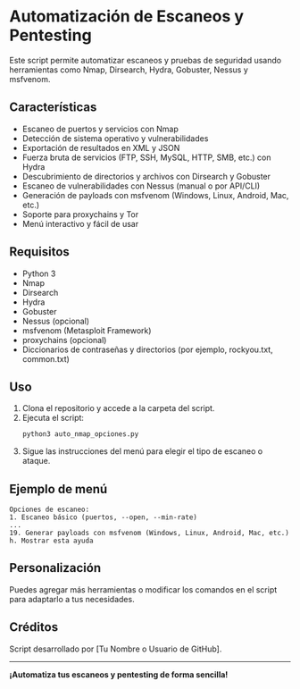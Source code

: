 # Automatización de Escaneos y Pentesting

Este script permite automatizar escaneos y pruebas de seguridad usando herramientas como Nmap, Dirsearch, Hydra, Gobuster, Nessus y msfvenom.

## Características

- Escaneo de puertos y servicios con Nmap
- Detección de sistema operativo y vulnerabilidades
- Exportación de resultados en XML y JSON
- Fuerza bruta de servicios (FTP, SSH, MySQL, HTTP, SMB, etc.) con Hydra
- Descubrimiento de directorios y archivos con Dirsearch y Gobuster
- Escaneo de vulnerabilidades con Nessus (manual o por API/CLI)
- Generación de payloads con msfvenom (Windows, Linux, Android, Mac, etc.)
- Soporte para proxychains y Tor
- Menú interactivo y fácil de usar

## Requisitos

- Python 3
- Nmap
- Dirsearch
- Hydra
- Gobuster
- Nessus (opcional)
- msfvenom (Metasploit Framework)
- proxychains (opcional)
- Diccionarios de contraseñas y directorios (por ejemplo, rockyou.txt, common.txt)

## Uso

1. Clona el repositorio y accede a la carpeta del script.
2. Ejecuta el script:
    ```bash
    python3 auto_nmap_opciones.py
    ```
3. Sigue las instrucciones del menú para elegir el tipo de escaneo o ataque.

## Ejemplo de menú

```
Opciones de escaneo:
1. Escaneo básico (puertos, --open, --min-rate)
...
19. Generar payloads con msfvenom (Windows, Linux, Android, Mac, etc.)
h. Mostrar esta ayuda
```

## Personalización

Puedes agregar más herramientas o modificar los comandos en el script para adaptarlo a tus necesidades.

## Créditos

Script desarrollado por [Tu Nombre o Usuario de GitHub].

---

**¡Automatiza tus escaneos y pentesting de forma sencilla!**
